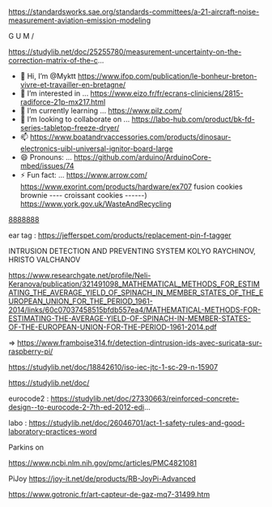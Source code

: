 https://standardsworks.sae.org/standards-committees/a-21-aircraft-noise-measurement-aviation-emission-modeling


G U M  /

https://studylib.net/doc/25255780/measurement-uncertainty-on-the-correction-matrix-of-the-c...




- 👋 Hi, I’m @Myktt                        https://www.ifop.com/publication/le-bonheur-breton-vivre-et-travailler-en-bretagne/
- 👀 I’m interested in ...       https://www.eizo.fr/fr/ecrans-cliniciens/2815-radiforce-21p-mx217.html
- 🌱 I’m currently learning ...  https://www.pilz.com/
- 💞️ I’m looking to collaborate on ...  https://labo-hub.com/product/bk-fd-series-tabletop-freeze-dryer/
- 📫     https://www.boatandrvaccessories.com/products/dinosaur-electronics-uibl-universal-ignitor-board-large    
- 😄 Pronouns: ...  https://github.com/arduino/ArduinoCore-mbed/issues/74
- ⚡ Fun fact: ...    https://www.arrow.com/
https://www.exorint.com/products/hardware/ex707
fusion cookies brownie ---- croissant cookies   ------)        https://www.york.gov.uk/WasteAndRecycling

<!---
Myktt/Myktt is a ✨ special ✨ repository because its `README.md` (this file) appears on your GitHub profile.
You can click the Preview link to take a look at your changes.
--->




[8888888  ](https://www.fiasct.com/documentacion/INTERINSULAR_MONTAÑA_2021_08.pdf)           


ear tag :  https://jefferspet.com/products/replacement-pin-f-tagger




INTRUSION DETECTION AND PREVENTING SYSTEM
KOLYO RAYCHINOV, HRISTO VALCHANOV

https://www.researchgate.net/profile/Neli-Keranova/publication/321491098_MATHEMATICAL_METHODS_FOR_ESTIMATING_THE_AVERAGE_YIELD_OF_SPINACH_IN_MEMBER_STATES_OF_THE_EUROPEAN_UNION_FOR_THE_PERIOD_1961-2014/links/60c07037458515bfdb557ea4/MATHEMATICAL-METHODS-FOR-ESTIMATING-THE-AVERAGE-YIELD-OF-SPINACH-IN-MEMBER-STATES-OF-THE-EUROPEAN-UNION-FOR-THE-PERIOD-1961-2014.pdf


=>   https://www.framboise314.fr/detection-dintrusion-ids-avec-suricata-sur-raspberry-pi/




https://studylib.net/doc/18842610/iso-iec-jtc-1-sc-29-n-15907

https://studylib.net/doc/

eurocode2 :  https://studylib.net/doc/27330663/reinforced-concrete-design--to-eurocode-2-7th-ed-2012-edi... 

labo  : https://studylib.net/doc/26046701/act-1-safety-rules-and-good-laboratory-practices-word









Parkins on

https://www.ncbi.nlm.nih.gov/pmc/articles/PMC4821081

PiJoy
https://joy-it.net/de/products/RB-JoyPi-Advanced


https://www.gotronic.fr/art-capteur-de-gaz-mq7-31499.htm








